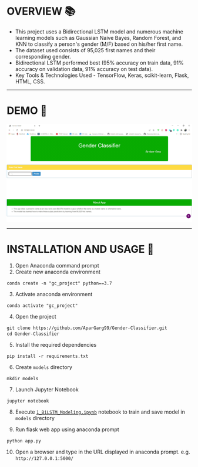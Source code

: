# OVERVIEW 📚
* This project uses a Bidirectional LSTM model and numerous machine learning models such as Gaussian Naive Bayes, Random Forest, and KNN to classify a person's gender (M/F) based on his/her first name. 
* The dataset used consists of 95,025 first names and their corresponding gender.
* Bidirectional LSTM performed best (95% accuracy on train data, 91% accuracy on validation data, 91% accuracy on test data).
* Key Tools & Technologies Used - TensorFlow, Keras, scikit-learn, Flask, HTML, CSS.

---

# DEMO 🎥
<kbd>
  <img src="https://github.com/AparGarg99/Gender-Classifier/blob/main/demo.gif">
</kbd>

---

# INSTALLATION AND USAGE 🔌
1. Open Anaconda command prompt
2. Create new anaconda environment
```
conda create -n "gc_project" python==3.7
```
3. Activate anaconda environment
```
conda activate "gc_project"
```
4. Open the project
```
git clone https://github.com/AparGarg99/Gender-Classifier.git
cd Gender-Classifier
```
5. Install the required dependencies
```
pip install -r requirements.txt
```
6. Create `models` directory
```
mkdir models
```
7. Launch Jupyter Notebook
```
jupyter notebook
```
8. Execute [`1_BiLSTM_Modeling.ipynb`](https://github.com/AparGarg99/Gender-Classifier/blob/main/1_BiLSTM_Modeling.ipynb) notebook to train and save model in `models` directory

9. Run flask web app using anaconda prompt
```
python app.py
```
10. Open a browser and type in the URL displayed in anaconda prompt. e.g. `http://127.0.0.1:5000/`

